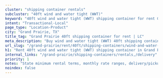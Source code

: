```yaml
---
cluster: "shipping container rentals"
subcluster: "40ft wind and water tight (WWT)"
keyword: "40ft wind and water tight (WWT) shipping container for rent Grand Prairie, TX"
intent: "Transactional-Local"
page_type: "Location-Product"
city: "Grand Prairie, TX"
title_tag: "Grand Prairie 40ft shipping container for rent | LC"
meta_description: "Buy wind and water tight (WWT) 40ft shipping container rent with local delivery in Grand Prairie, TX. LC Container — local Since 2003. Request a fast quote today."
url_slug: "/grand-prairie/rent/40ft/shipping-containers/wind-and-water-tight-wwt"
h1: "Rent 40ft wind and water tight (WWT) shipping container in Grand Prairie"
internal_links: "/grand-prairie/shipping-containers/rentals,/delivery"
priority: 1
notes: "State minimum rental terms, monthly rate ranges, delivery/pickup fees, service area."
noindex: false
---
```


<!-- TODO: Add unique city/inventory copy, images, and internal links here. -->

